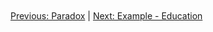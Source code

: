 ```mermaid


```
[Previous: Paradox](04_paradox.md) | [Next: Example - Education](06_example_education.md)
